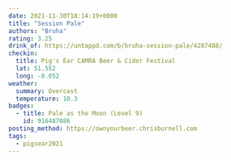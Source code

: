 ```yaml
---
date: 2021-11-30T18:14:19+0000
title: "Session Pale"
authors: "Bruha"
rating: 3.25
drink_of: https://untappd.com/b/bruha-session-pale/4287488/
checkin:
  title: Pig's Ear CAMRA Beer & Cider Festival
  lat: 51.552
  long: -0.052
weather:
  summary: Overcast
  temperature: 10.3
badges:
  - title: Pale as the Moon (Level 9)
    id: 916487086
posting_method: https://ownyourbeer.chrisburnell.com
tags:
  - pigsear2021
---
```

